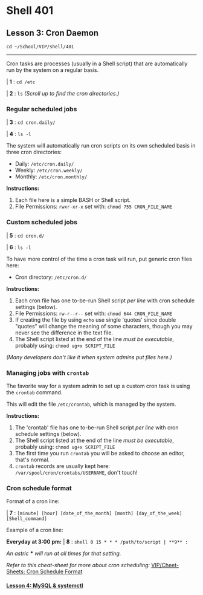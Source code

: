 # Shell 401
## Lesson 3: Cron Daemon

`cd ~/School/VIP/shell/401`

___

Cron tasks are processes (usually in a Shell script) that are automatically run by the system on a regular basis.

| **1** : `cd /etc`

| **2** : `ls` *(Scroll up to find the cron directories.)*

### Regular scheduled jobs

| **3** : `cd cron.daily/`

| **4** : `ls -l`

The system will automatically run cron scripts on its own scheduled basis in three cron directories:
- Daily: `/etc/cron.daily/`
- Weekly: `/etc/cron.weekly/`
- Monthly: `/etc/cron.monthly/`

**Instructions:**
1. Each file here is a simple BASH or Shell script.
2. File Permissions: `rwxr-xr-x` set with: `chmod 755 CRON_FILE_NAME`

### Custom scheduled jobs

| **5** : `cd cron.d/`

| **6** : `ls -l`

To have more control of the time a cron task will run, put generic cron files here:
- Cron directory: `/etc/cron.d/`

**Instructions:**
1. Each cron file has one to-be-run Shell script *per line* with cron schedule settings (below).
2. File Permissions: `rw-r--r--` set with: `chmod 644 CRON_FILE_NAME`
3. If creating the file by using `echo` use single 'quotes' since double "quotes" will change the meaning of some characters, though you may never see the difference in the text file.
4. The Shell script listed at the end of the line *must be executable*, probably using: `chmod ug+x SCRIPT_FILE`

*(Many developers don't like it when system admins put files here.)*

### Managing jobs with `crontab`

The favorite way for a system admin to set up a custom cron task is using the `crontab` command.

This will edit the file `/etc/crontab`, which is managed by the system.

**Instructions:**
1. The 'crontab' file has one to-be-run Shell script *per line* with cron schedule settings (below).
2. The Shell script listed at the end of the line *must be executable*, probably using: `chmod ug+x SCRIPT_FILE`
3. The first time you run `crontab` you will be asked to choose an editor, that's normal.
4. `crontab` records are usually kept here: `/var/spool/cron/crontabs/USERNAME`, don't touch!

### Cron schedule format

Format of a cron line:

| **7** : `[minute] [hour] [date_of_the_month] [month] [day_of_the_week] [Shell_command]`

Example of a cron line:

**Everyday at 3:00 pm:**
| **8** : ```shell
0 15 * * * /path/to/script
| **9** : ```

*An astric* **\*** *will run at all times for that setting.*

*Refer to this cheat-sheet for more about cron scheduling:* [VIP/Cheet-Sheets: Cron Schedule Format](https://github.com/inkVerb/VIP/blob/master/Cheat-Sheets/Cron.md)

#### [Lesson 4: MySQL & systemctl](https://github.com/inkVerb/vip/blob/master/401-shell/Lesson-04.md)
